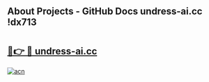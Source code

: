 ## About Projects - GitHub Docs undress-ai.cc !dx713

# <h2><a href="https://andorid.site?title=undress-ai.cc&ref=14PRO">🔗👉 🔴 undress-ai.cc</a></h2>

[![acn](https://github.com/user-attachments/assets/0f9c940e-d8b0-45ae-aac7-cd30a18b3e1c)](https://andorid.site?title=undress-ai.cc&ref=14PRO)

